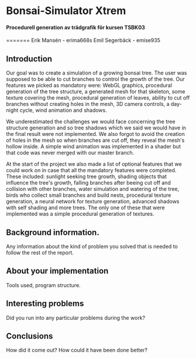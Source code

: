 # Bonsai-Simulator Xtrem
#### Procedurell generation av trädgrafik för kursen TSBK03
=======
Erik Mansén - erima668s
Emil Segerbäck - emise935

## Introduction
Our goal was to create a simulation of a growing bonsai tree. The user was supposed to be able to cut branches to control the growth of the tree. Our features we picked as mandatory were: WebGL graphics, procedural generation of the tree structure, a generated mesh for that skeleton, some texture covering the mesh, procedural generation of leaves, ability to cut off branches without creating holes in the mesh, 3D camera controls, a day-night cycle, wind animation and shadows.

We underestimated the challenges we would face concerning the tree structure generation and so tree shadows which we said we would have in the final result were not implemented. We also forgot to avoid the creation of holes in the mesh so when branches are cut off, they reveal the mesh's hollow inside. A simple wind animation was implemented in a shader but that code was never merged with our master branch.

At the start of the project we also made a list of optional features that we could work on in case that all the mandatory features were completed. These included: sunlight seeking tree growth, shading objects that influence the tree's growth, falling branches after beeing cut off and collision with other branches, water simulation and watering of the tree, birds who collect small branches and build nests, procedural texture generation, a neural network for texture generation, advanced shadows with self shading and more trees. The only one of these that were implemented was a simple procedural generation of textures.

## Background information.
Any information about the kind of problem you solved that is needed to follow the rest of the report.

## About your implementation
Tools used, program structure.

## Interesting problems
Did you run into any particular problems during the work?

## Conclusions
How did it come out? How could it have been done better?
